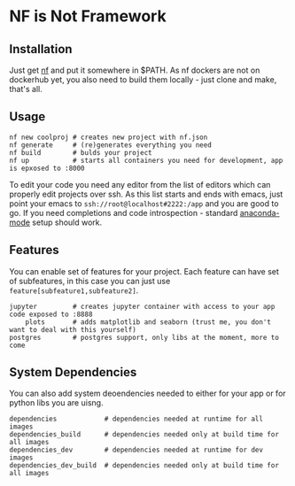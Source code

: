 NF is Not Framework
===================

Installation
------------

Just get [nf](https://github.com/iced/nf/blob/master/nf) and put it somewhere in $PATH. As nf dockers are not on dockerhub yet, you also need to build them locally - just clone and make, that's all.

Usage
-----

    nf new coolproj # creates new project with nf.json
    nf generate     # (re)generates everything you need
    nf build        # bulds your project
    nf up           # starts all containers you need for development, app is epxosed to :8000

To edit your code you need any editor from the list of editors which can properly edit projects over ssh. As this list starts and ends with emacs, just point your emacs to `ssh://root@localhost#2222:/app` and you are good to go. If you need completions and code introspection - standard [anaconda-mode](https://github.com/proofit404/anaconda-mode) setup should work.

Features
--------

You can enable set of features for your project. Each feature can have set of subfeatures, in this case you can just use `feature[subfeature1,subfeature2]`.

    jupyter         # creates jupyter container with access to your app code exposed to :8888
        plots       # adds matplotlib and seaborn (trust me, you don't want to deal with this yourself)
    postgres        # postgres support, only libs at the moment, more to come

System Dependencies
-------------------

You can also add system deoendencies needed to either for your app or for python libs you are uisng.

    dependencies            # dependencies needed at runtime for all images
    dependencies_build      # dependencies needed only at build time for all images
    dependencies_dev        # dependencies needed at runtime for dev images
    dependencies_dev_build  # dependencies needed only at build time for all images
